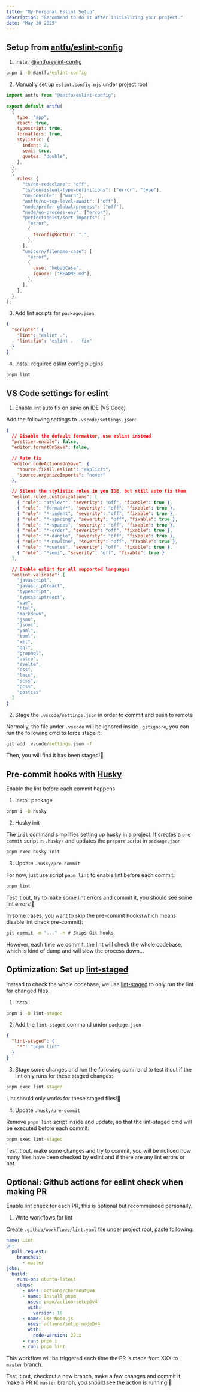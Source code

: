 ```yaml
---
title: "My Personal Eslint Setup"
description: "Recommend to do it after initializing your project."
date: "May 30 2025"
---
```


## Setup from [antfu/eslint-config](https://github.com/antfu/eslint-config)

1. Install [@antfu/eslint-config](https://github.com/antfu/eslint-config)

```cmd
pnpm i -D @antfu/eslint-config
```

2. Manually set up `eslint.config.mjs` under project root

```js
import antfu from "@antfu/eslint-config";

export default antfu(
  {
    type: "app",
    react: true,
    typescript: true,
    formatters: true,
    stylistic: {
      indent: 2,
      semi: true,
      quotes: "double",
    },
  },
  {
    rules: {
      "ts/no-redeclare": "off",
      "ts/consistent-type-definitions": ["error", "type"],
      "no-console": ["warn"],
      "antfu/no-top-level-await": ["off"],
      "node/prefer-global/process": ["off"],
      "node/no-process-env": ["error"],
      "perfectionist/sort-imports": [
        "error",
        {
          tsconfigRootDir: ".",
        },
      ],
      "unicorn/filename-case": [
        "error",
        {
          case: "kebabCase",
          ignore: ["README.md"],
        },
      ],
    },
  },
);
```

3. Add lint scripts for `package.json`

```json
{
  "scripts": {
    "lint": "eslint .",
    "lint:fix": "eslint . --fix"
  }
}
```

4. Install required eslint config plugins

```cmd
pnpm lint
```

## VS Code settings for eslint

1. Enable lint auto fix on save on IDE (VS Code)

Add the following settings to `.vscode/settings.json`:

```json
{
  // Disable the default formatter, use eslint instead
  "prettier.enable": false,
  "editor.formatOnSave": false,

  // Auto fix
  "editor.codeActionsOnSave": {
    "source.fixAll.eslint": "explicit",
    "source.organizeImports": "never"
  },

  // Silent the stylistic rules in you IDE, but still auto fix them
  "eslint.rules.customizations": [
    { "rule": "style/*", "severity": "off", "fixable": true },
    { "rule": "format/*", "severity": "off", "fixable": true },
    { "rule": "*-indent", "severity": "off", "fixable": true },
    { "rule": "*-spacing", "severity": "off", "fixable": true },
    { "rule": "*-spaces", "severity": "off", "fixable": true },
    { "rule": "*-order", "severity": "off", "fixable": true },
    { "rule": "*-dangle", "severity": "off", "fixable": true },
    { "rule": "*-newline", "severity": "off", "fixable": true },
    { "rule": "*quotes", "severity": "off", "fixable": true },
    { "rule": "*semi", "severity": "off", "fixable": true }
  ],

  // Enable eslint for all supported languages
  "eslint.validate": [
    "javascript",
    "javascriptreact",
    "typescript",
    "typescriptreact",
    "vue",
    "html",
    "markdown",
    "json",
    "jsonc",
    "yaml",
    "toml",
    "xml",
    "gql",
    "graphql",
    "astro",
    "svelte",
    "css",
    "less",
    "scss",
    "pcss",
    "postcss"
  ]
}
```

2. Stage the `.vscode/settings.json` in order to commit and push to remote

Normally, the file under `.vscode` will be ignored inside `.gitignore`, you can run the following cmd to force stage it:

```cmd
git add .vscode/settings.json -f
```

Then, you will find it has been staged!🎉

## Pre-commit hooks with [Husky](https://typicode.github.io/husky/get-started.html)

Enable the lint before each commit happens

1. Install package

```cmd
pnpm i -D husky
```

2. Husky init

The `init` command simplifies setting up husky in a project. It creates a `pre-commit` script in `.husky/` and updates the `prepare` script in `package.json`

```cmd
pnpm exec husky init
```

3. Update `.husky/pre-commit`

For now, just use script `pnpm lint` to enable lint before each commit:

```cmd
pnpm lint
```

Test it out, try to make some lint errors and commit it, you should see some lint errors!🎉

In some cases, you want to skip the pre-commit hooks(which means disable lint check pre-commit):

```cmd
git commit -m "..." -n # Skips Git hooks
```

However, each time we commit, the lint will check the whole codebase, which is kind of dump and will slow the process down...

## Optimization: Set up [lint-staged](https://github.com/lint-staged/lint-staged)

Instead to check the whole codebase, we use [lint-staged](https://github.com/lint-staged/lint-staged) to only run the lint for changed files.

1. Install

```cmd
pnpm i -D lint-staged
```

2. Add the `lint-staged` command under `package.json`

```json
{
  "lint-staged": {
    "*": "pnpm lint"
  }
}
```

3. Stage some changes and run the following command to test it out if the lint only runs for these staged changes:

```cmd
pnpm exec lint-staged
```

Lint should only works for these staged files!🎉

4. Update `.husky/pre-commit`

Remove `pnpm lint` script inside and update, so that the lint-staged cmd will be executed before each commit:

```cmd
pnpm exec lint-staged
```

Test it out, make some changes and try to commit, you will be noticed how many files have been checked by eslint and if there are any lint errors or not.

## Optional: Github actions for eslint check when making PR

Enable lint check for each PR, this is optional but recommended personally.

1. Write workflows for lint

Create `.github/workflows/lint.yaml` file under project root, paste following:

```yaml
name: Lint
on:
  pull_request:
    branches:
      - master
jobs:
  build:
    runs-on: ubuntu-latest
    steps:
      - uses: actions/checkout@v4
      - name: Install pnpm
        uses: pnpm/action-setup@v4
        with:
          version: 10
      - name: Use Node.js
        uses: actions/setup-node@v4
        with:
          node-version: 22.x
      - run: pnpm i
      - run: pnpm lint
```

This workflow will be triggered each time the PR is made from XXX to `master` branch.

Test it out, checkout a new branch, make a few changes and commit it, make a PR to `master` branch, you should see the action is running!🎉
